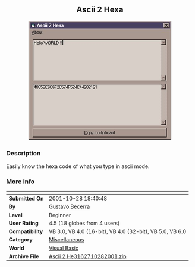 ﻿<div align="center">

## Ascii 2 Hexa

<img src="PIC200110281647431941.jpg">
</div>

### Description

Easily know the hexa code of what you type in ascii mode.
 
### More Info
 


<span>             |<span>
---                |---
**Submitted On**   |2001-10-28 18:40:48
**By**             |[Gustavo Becerra](https://github.com/Planet-Source-Code/PSCIndex/blob/master/ByAuthor/gustavo-becerra.md)
**Level**          |Beginner
**User Rating**    |4.5 (18 globes from 4 users)
**Compatibility**  |VB 3\.0, VB 4\.0 \(16\-bit\), VB 4\.0 \(32\-bit\), VB 5\.0, VB 6\.0
**Category**       |[Miscellaneous](https://github.com/Planet-Source-Code/PSCIndex/blob/master/ByCategory/miscellaneous__1-1.md)
**World**          |[Visual Basic](https://github.com/Planet-Source-Code/PSCIndex/blob/master/ByWorld/visual-basic.md)
**Archive File**   |[Ascii 2 He3162710282001\.zip](https://github.com/Planet-Source-Code/gustavo-becerra-ascii-2-hexa__1-28482/archive/master.zip)








